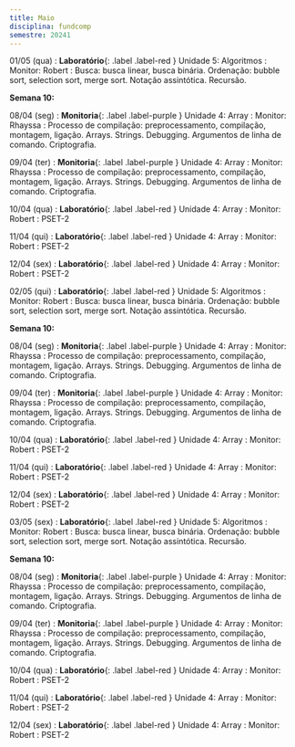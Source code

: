 ```yaml
---
title: Maio
disciplina: fundcomp
semestre: 20241
---
```


01/05 (qua)
: **Laboratório**{: .label .label-red } Unidade 5: Algoritmos
  : Monitor: Robert
: Busca: busca linear, busca binária. Ordenação: bubble sort, selection sort, merge sort. Notação assintótica. Recursão.

**Semana 10:**

08/04 (seg)
: **Monitoria**{: .label .label-purple } Unidade 4: Array
  : Monitor: Rhayssa
: Processo de compilação: preprocessamento, compilação, montagem, ligação. Arrays. Strings. Debugging. Argumentos de linha de comando. Criptografia.

09/04 (ter)
: **Monitoria**{: .label .label-purple } Unidade 4: Array
  : Monitor: Rhayssa
: Processo de compilação: preprocessamento, compilação, montagem, ligação. Arrays. Strings. Debugging. Argumentos de linha de comando. Criptografia.

10/04 (qua)
: **Laboratório**{: .label .label-red } Unidade 4: Array
  : Monitor: Robert
: PSET-2

11/04 (qui)
: **Laboratório**{: .label .label-red } Unidade 4: Array
  : Monitor: Robert
: PSET-2

12/04 (sex)
: **Laboratório**{: .label .label-red } Unidade 4: Array
  : Monitor: Robert
: PSET-2

02/05 (qui)
: **Laboratório**{: .label .label-red } Unidade 5: Algoritmos
  : Monitor: Robert
: Busca: busca linear, busca binária. Ordenação: bubble sort, selection sort, merge sort. Notação assintótica. Recursão.

**Semana 10:**

08/04 (seg)
: **Monitoria**{: .label .label-purple } Unidade 4: Array
  : Monitor: Rhayssa
: Processo de compilação: preprocessamento, compilação, montagem, ligação. Arrays. Strings. Debugging. Argumentos de linha de comando. Criptografia.

09/04 (ter)
: **Monitoria**{: .label .label-purple } Unidade 4: Array
  : Monitor: Rhayssa
: Processo de compilação: preprocessamento, compilação, montagem, ligação. Arrays. Strings. Debugging. Argumentos de linha de comando. Criptografia.

10/04 (qua)
: **Laboratório**{: .label .label-red } Unidade 4: Array
  : Monitor: Robert
: PSET-2

11/04 (qui)
: **Laboratório**{: .label .label-red } Unidade 4: Array
  : Monitor: Robert
: PSET-2

12/04 (sex)
: **Laboratório**{: .label .label-red } Unidade 4: Array
  : Monitor: Robert
: PSET-2

03/05 (sex)
: **Laboratório**{: .label .label-red } Unidade 5: Algoritmos
  : Monitor: Robert
: Busca: busca linear, busca binária. Ordenação: bubble sort, selection sort, merge sort. Notação assintótica. Recursão.

**Semana 10:**

08/04 (seg)
: **Monitoria**{: .label .label-purple } Unidade 4: Array
  : Monitor: Rhayssa
: Processo de compilação: preprocessamento, compilação, montagem, ligação. Arrays. Strings. Debugging. Argumentos de linha de comando. Criptografia.

09/04 (ter)
: **Monitoria**{: .label .label-purple } Unidade 4: Array
  : Monitor: Rhayssa
: Processo de compilação: preprocessamento, compilação, montagem, ligação. Arrays. Strings. Debugging. Argumentos de linha de comando. Criptografia.

10/04 (qua)
: **Laboratório**{: .label .label-red } Unidade 4: Array
  : Monitor: Robert
: PSET-2

11/04 (qui)
: **Laboratório**{: .label .label-red } Unidade 4: Array
  : Monitor: Robert
: PSET-2

12/04 (sex)
: **Laboratório**{: .label .label-red } Unidade 4: Array
  : Monitor: Robert
: PSET-2